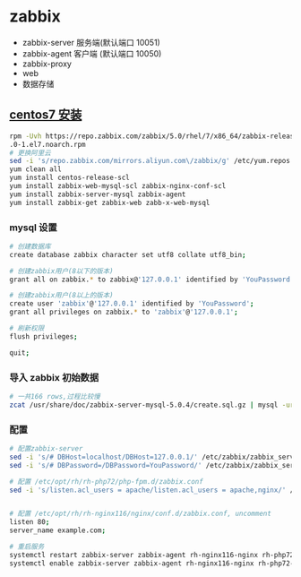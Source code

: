 # zabbix

- zabbix-server 服务端(默认端口 10051)
- zabbix-agent 客户端 (默认端口 10050)
- zabbix-proxy
- web
- 数据存储

## [centos7 安装](https://www.zabbix.com/download?zabbix=5.0&os_distribution=centos&os_version=7&db=mysql&ws=nginx)

```sh
rpm -Uvh https://repo.zabbix.com/zabbix/5.0/rhel/7/x86_64/zabbix-release-5
.0-1.el7.noarch.rpm
# 更换阿里云
sed -i 's/repo.zabbix.com/mirrors.aliyun.com\/zabbix/g' /etc/yum.repos.d/zabbix.repo
yum clean all
yum install centos-release-scl
yum install zabbix-web-mysql-scl zabbix-nginx-conf-scl
yum install zabbix-server-mysql zabbix-agent
yum install zabbix-get zabbix-web zabb-x-web-mysql

```

### mysql 设置

```sh
# 创建数据库
create database zabbix character set utf8 collate utf8_bin;

# 创建zabbix用户(8以下的版本)
grant all on zabbix.* to zabbix@'127.0.0.1' identified by 'YouPassword';

# 创建zabbix用户(8以上的版本)
create user 'zabbix'@'127.0.0.1' identified by 'YouPassword';
grant all privileges on zabbix.* to 'zabbix'@'127.0.0.1';

# 刷新权限
flush privileges;

quit;
```

### 导入 zabbix 初始数据

```sh
# 一共166 rows,过程比较慢
zcat /usr/share/doc/zabbix-server-mysql-5.0.4/create.sql.gz | mysql -uroot -pYouPassword zabbix
```

### 配置

```sh
# 配置zabbix-server
sed -i 's/# DBHost=localhost/DBHost=127.0.0.1/' /etc/zabbix/zabbix_server.conf
sed -i 's/# DBPassword=/DBPassword=YouPassword/' /etc/zabbix/zabbix_server.conf

# 配置 /etc/opt/rh/rh-php72/php-fpm.d/zabbix.conf
sed -i 's/listen.acl_users = apache/listen.acl_users = apache,nginx/' /etc/opt/rh/rh-php72/php-fpm.d/zabbix.conf


# 配置 /etc/opt/rh/rh-nginx116/nginx/conf.d/zabbix.conf, uncomment
listen 80;
server_name example.com;

# 重启服务
systemctl restart zabbix-server zabbix-agent rh-nginx116-nginx rh-php72-php-fpm
systemctl enable zabbix-server zabbix-agent rh-nginx116-nginx rh-php72-php-fpm
```
